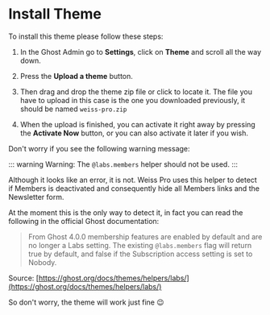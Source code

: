 # Install Theme

To install this theme please follow these steps:

1. In the Ghost Admin go to **Settings**, click on **Theme** and scroll all the way down.

2. Press the **Upload a theme** button.

3. Then drag and drop the theme zip file or click to locate it. The file you have to upload in this case is the one you downloaded previously, it should be named `weiss-pro.zip`

4. When the upload is finished, you can activate it right away by pressing the **Activate Now** button, or you can also activate it later if you wish.

Don't worry if you see the following warning message:

::: warning
Warning: The `@labs.members` helper should not be used.
:::

Although it looks like an error, it is not. Weiss Pro uses this helper to detect if Members is deactivated and consequently hide all Members links and the Newsletter form.

At the moment this is the only way to detect it, in fact you can read the following in the official Ghost documentation:

> From Ghost 4.0.0 membership features are enabled by default and are no longer a Labs setting. The existing `@labs.members` flag will return true by default, and false if the Subscription access setting is set to Nobody.

Source: [https://ghost.org/docs/themes/helpers/labs/](https://ghost.org/docs/themes/helpers/labs/)

So don't worry, the theme will work just fine 😉
